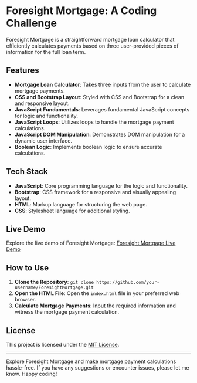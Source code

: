 # Foresight Mortgage: A Coding Challenge

Foresight Mortgage is a straightforward mortgage loan calculator that efficiently calculates payments based on three user-provided pieces of information for the full loan term.

## Features

- **Mortgage Loan Calculator**: Takes three inputs from the user to calculate mortgage payments.
- **CSS and Bootstrap Layout**: Styled with CSS and Bootstrap for a clean and responsive layout.
- **JavaScript Fundamentals**: Leverages fundamental JavaScript concepts for logic and functionality.
- **JavaScript Loops**: Utilizes loops to handle the mortgage payment calculations.
- **JavaScript DOM Manipulation**: Demonstrates DOM manipulation for a dynamic user interface.
- **Boolean Logic**: Implements boolean logic to ensure accurate calculations.

## Tech Stack

- **JavaScript**: Core programming language for the logic and functionality.
- **Bootstrap**: CSS framework for a responsive and visually appealing layout.
- **HTML**: Markup language for structuring the web page.
- **CSS**: Stylesheet language for additional styling.

## Live Demo

Explore the live demo of Foresight Mortgage: [Foresight Mortgage Live Demo](https://ch-foresight-mortgage.netlify.app/)

## How to Use

1. **Clone the Repository**: `git clone https://github.com/your-username/ForesightMortgage.git`
2. **Open the HTML File**: Open the `index.html` file in your preferred web browser.
3. **Calculate Mortgage Payments**: Input the required information and witness the mortgage payment calculation.

<!--## Contributing

If you'd like to contribute to Foresight Mortgage, follow these steps:

1. Fork the repository.
2. Create a new branch for your feature: `git checkout -b feature-new-feature`
3. Commit your changes: `git commit -m 'Add a new feature'`
4. Push to the branch: `git push origin feature-new-feature`
5. Submit a pull request.-->

## License

This project is licensed under the [MIT License](LICENSE).

---

Explore Foresight Mortgage and make mortgage payment calculations hassle-free. If you have any suggestions or encounter issues, please let me know. Happy coding!
